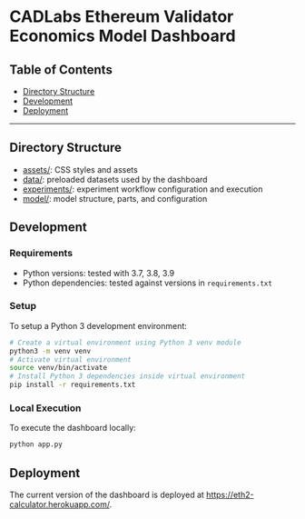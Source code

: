# CADLabs Ethereum Validator Economics Model Dashboard

## Table of Contents
* [Directory Structure](#directory-structure)
* [Development](#development)
* [Deployment](#deployment)

---

## Directory Structure
* [assets/](assets/): CSS styles and assets
* [data/](data/): preloaded datasets used by the dashboard
* [experiments/](experiments/): experiment workflow configuration and execution
* [model/](model/): model structure, parts, and configuration

## Development
### Requirements

* Python versions: tested with 3.7, 3.8, 3.9
* Python dependencies: tested against versions in `requirements.txt`

### Setup

To setup a Python 3 development environment:
```bash
# Create a virtual environment using Python 3 venv module
python3 -m venv venv
# Activate virtual environment
source venv/bin/activate
# Install Python 3 dependencies inside virtual environment
pip install -r requirements.txt
```

### Local Execution

To execute the dashboard locally:
```bash
python app.py
```

## Deployment

The current version of the dashboard is deployed at https://eth2-calculator.herokuapp.com/.
